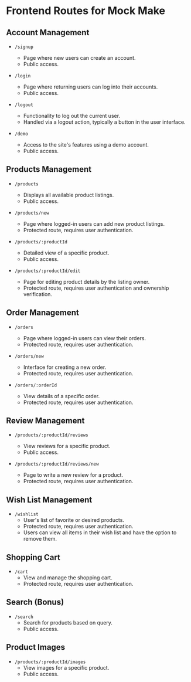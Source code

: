 # Frontend Routes for Mock Make

## Account Management

- `/signup`
  - Page where new users can create an account.
  - Public access.

- `/login`
  - Page where returning users can log into their accounts.
  - Public access.

- `/logout`
  - Functionality to log out the current user.
  - Handled via a logout action, typically a button in the user interface.

- `/demo`
  - Access to the site's features using a demo account.
  - Public access.

## Products Management

- `/products`
  - Displays all available product listings.
  - Public access.

- `/products/new`
  - Page where logged-in users can add new product listings.
  - Protected route, requires user authentication.

- `/products/:productId`
  - Detailed view of a specific product.
  - Public access.

- `/products/:productId/edit`
  - Page for editing product details by the listing owner.
  - Protected route, requires user authentication and ownership verification.

## Order Management

- `/orders`
  - Page where logged-in users can view their orders.
  - Protected route, requires user authentication.

- `/orders/new`
  - Interface for creating a new order.
  - Protected route, requires user authentication.

- `/orders/:orderId`
  - View details of a specific order.
  - Protected route, requires user authentication.

## Review Management

- `/products/:productId/reviews`
  - View reviews for a specific product.
  - Public access.

- `/products/:productId/reviews/new`
  - Page to write a new review for a product.
  - Protected route, requires user authentication.

## Wish List Management

- `/wishlist`
  - User's list of favorite or desired products.
  - Protected route, requires user authentication.
  - Users can view all items in their wish list and have the option to remove them.

## Shopping Cart

- `/cart`
  - View and manage the shopping cart.
  - Protected route, requires user authentication.

## Search (Bonus)

- `/search`
  - Search for products based on query.
  - Public access.

## Product Images

- `/products/:productId/images`
  - View images for a specific product.
  - Public access.
